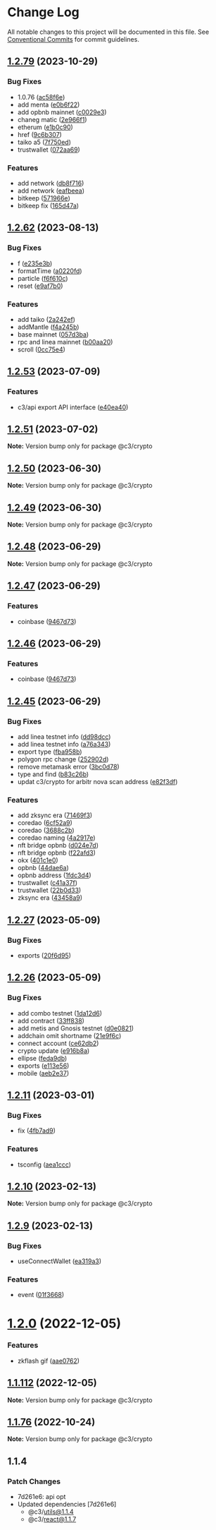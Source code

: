 # Change Log

All notable changes to this project will be documented in this file. See [Conventional Commits](https://conventionalcommits.org) for commit guidelines.

## [1.2.79](https://github.com/che3vinci/c3/compare/@c3/crypto@1.2.62...@c3/crypto@1.2.79) (2023-10-29)

### Bug Fixes

- 1.0.76 ([ac58f6e](https://github.com/che3vinci/c3/commit/ac58f6ed987e4250b4facaeec89c7fba5581fd6e))
- add menta ([e0b6f22](https://github.com/che3vinci/c3/commit/e0b6f222dddfcd9adca4f1fb628d022e17c4a091))
- add opbnb mainnet ([c0029e3](https://github.com/che3vinci/c3/commit/c0029e3bb3f46b5c90bb7e8cbd6bf041dd536491))
- chaneg matic ([2e966f1](https://github.com/che3vinci/c3/commit/2e966f145d40b918972c733c55640e0013b91e8f))
- etherum ([e1b0c90](https://github.com/che3vinci/c3/commit/e1b0c9056b5b1dec5bc4ba4e069609c202282c72))
- href ([9c6b307](https://github.com/che3vinci/c3/commit/9c6b307612af1964aecd9b18368962690ea025c5))
- taiko a5 ([7f750ed](https://github.com/che3vinci/c3/commit/7f750ed11652c3d378e1a99aff7b51308409b326))
- trustwallet ([072aa69](https://github.com/che3vinci/c3/commit/072aa693d882b042d0db19b970b4d7b78af476dc))

### Features

- add network ([db8f716](https://github.com/che3vinci/c3/commit/db8f716e25ee691af42615aa42c3f37148e28754))
- add network ([eafbeea](https://github.com/che3vinci/c3/commit/eafbeea2c702a6002b5d727d56971308b1543701))
- bitkeep ([571966e](https://github.com/che3vinci/c3/commit/571966eef62a393c37d72890c183527f873c57a7))
- bitkeep fix ([165d47a](https://github.com/che3vinci/c3/commit/165d47a075dd929b898fb709d7b656bffa0f548c))

## [1.2.62](https://github.com/che3vinci/c3/compare/@c3/crypto@1.2.53...@c3/crypto@1.2.62) (2023-08-13)

### Bug Fixes

- f ([e235e3b](https://github.com/che3vinci/c3/commit/e235e3b89e3a5f91a92b57f211f2cd524dddea63))
- formatTime ([a0220fd](https://github.com/che3vinci/c3/commit/a0220fd6e6e2fe10ec346f4c626709b3fc560f40))
- particle ([f6f610c](https://github.com/che3vinci/c3/commit/f6f610c290f52344f25929b8f84183263178d15d))
- reset ([e9af7b0](https://github.com/che3vinci/c3/commit/e9af7b014c0d4b29219bdae242baf451b0e7915e))

### Features

- add taiko ([2a242ef](https://github.com/che3vinci/c3/commit/2a242ef13d200bab99af5ef154cf5b79421073ba))
- addMantle ([f4a245b](https://github.com/che3vinci/c3/commit/f4a245b41b89976796fd7f6b670e18a855e60700))
- base mainnet ([057d3ba](https://github.com/che3vinci/c3/commit/057d3babbe1521702d15004eb13fe19091f95ba3))
- rpc and linea mainnet ([b00aa20](https://github.com/che3vinci/c3/commit/b00aa20d952314bb25e081c8dfbdd52df7812261))
- scroll ([0cc75e4](https://github.com/che3vinci/c3/commit/0cc75e4714469f1c129e926c1ce7dab9de92c50a))

## [1.2.53](https://github.com/che3vinci/c3/compare/@c3/crypto@1.2.51...@c3/crypto@1.2.53) (2023-07-09)

### Features

- c3/api export API interface ([e40ea40](https://github.com/che3vinci/c3/commit/e40ea40996527509d17d24a9d8fcf4ed4bf8e5b0))

## [1.2.51](https://github.com/che3vinci/c3/compare/@c3/crypto@1.2.50...@c3/crypto@1.2.51) (2023-07-02)

**Note:** Version bump only for package @c3/crypto

## [1.2.50](https://github.com/che3vinci/c3/compare/@c3/crypto@1.2.49...@c3/crypto@1.2.50) (2023-06-30)

**Note:** Version bump only for package @c3/crypto

## [1.2.49](https://github.com/che3vinci/c3/compare/@c3/crypto@1.2.48...@c3/crypto@1.2.49) (2023-06-30)

**Note:** Version bump only for package @c3/crypto

## [1.2.48](https://github.com/che3vinci/c3/compare/@c3/crypto@1.2.47...@c3/crypto@1.2.48) (2023-06-29)

**Note:** Version bump only for package @c3/crypto

## [1.2.47](https://github.com/che3vinci/c3/compare/@c3/crypto@1.2.45...@c3/crypto@1.2.47) (2023-06-29)

### Features

- coinbase ([9467d73](https://github.com/che3vinci/c3/commit/9467d73e70c8d9dc0c3e24e87cf025719e61d051))

## [1.2.46](https://github.com/che3vinci/c3/compare/@c3/crypto@1.2.45...@c3/crypto@1.2.46) (2023-06-29)

### Features

- coinbase ([9467d73](https://github.com/che3vinci/c3/commit/9467d73e70c8d9dc0c3e24e87cf025719e61d051))

## [1.2.45](https://github.com/che3vinci/c3/compare/@c3/crypto@1.2.27...@c3/crypto@1.2.45) (2023-06-29)

### Bug Fixes

- add linea testnet info ([dd98dcc](https://github.com/che3vinci/c3/commit/dd98dccebc25db81f01e8de5d8c8bbf966495159))
- add linea testnet info ([a76a343](https://github.com/che3vinci/c3/commit/a76a343b48cd3ba82a9546b6a26d8052a857c9b8))
- export type ([fba958b](https://github.com/che3vinci/c3/commit/fba958bb28c9949f2592bee21807eca1950d2d04))
- polygon rpc change ([252902d](https://github.com/che3vinci/c3/commit/252902d73896903b1bec97c325e472dd1dedf711))
- remove metamask error ([3bc0d78](https://github.com/che3vinci/c3/commit/3bc0d78f07cc9add46f1e374991330107611c767))
- type and find ([b83c26b](https://github.com/che3vinci/c3/commit/b83c26bb91fa9493138653f9ef47fe98eeccd738))
- updat c3/crypto for arbitr nova scan address ([e82f3df](https://github.com/che3vinci/c3/commit/e82f3df5c569a6c3edfd3cb3fad1c24e7ab996ff))

### Features

- add zksync era ([71469f3](https://github.com/che3vinci/c3/commit/71469f3e7c42b5c65b615b05868f0b8b40abb828))
- coredao ([6cf52a9](https://github.com/che3vinci/c3/commit/6cf52a95d794c115cfb315fcbd72410a6b86e235))
- coredao ([3688c2b](https://github.com/che3vinci/c3/commit/3688c2bfc4ad12c40b19be55b9d6fdeefbed637a))
- coredao naming ([4a2917e](https://github.com/che3vinci/c3/commit/4a2917eec135501291c17343ade72d326c7538a3))
- nft bridge opbnb ([d024e7d](https://github.com/che3vinci/c3/commit/d024e7d1e4d2a74099f00460f518dedb4d0dc13d))
- nft bridge opbnb ([f22afd3](https://github.com/che3vinci/c3/commit/f22afd36c8e35926cbbe1d9a97cc38c2c1b20992))
- okx ([401c1e0](https://github.com/che3vinci/c3/commit/401c1e0531f8a95de632b3cfdb0c329c2f38fe11))
- opbnb ([44dae6a](https://github.com/che3vinci/c3/commit/44dae6a59add039b26141b2261fbcfec5036a723))
- opbnb address ([1fdc3d4](https://github.com/che3vinci/c3/commit/1fdc3d4a6e46a43dbced53791ca3269b2b5cd5af))
- trustwallet ([c41a37f](https://github.com/che3vinci/c3/commit/c41a37f077d98e3b526f5dfe7ed0507a085de1ea))
- trustwallet ([22b0d33](https://github.com/che3vinci/c3/commit/22b0d3355784ae7aae7c9486b7621624fd0a7441))
- zksync era ([43458a9](https://github.com/che3vinci/c3/commit/43458a9cc8aa70785f515a89ba9012608df1bda2))

## [1.2.27](https://github.com/che3vinci/c3/compare/@c3/crypto@1.2.26...@c3/crypto@1.2.27) (2023-05-09)

### Bug Fixes

- exports ([20f6d95](https://github.com/che3vinci/c3/commit/20f6d95b2abde328befe989e49dc2889a2a8c2bf))

## [1.2.26](https://github.com/che3vinci/c3/compare/@c3/crypto@1.2.11...@c3/crypto@1.2.26) (2023-05-09)

### Bug Fixes

- add combo testnet ([1da12d6](https://github.com/che3vinci/c3/commit/1da12d63e8437c632fceb8775d29a448c873b421))
- add contract ([33ff838](https://github.com/che3vinci/c3/commit/33ff838931eb4a156c7bfd4f3ca29488322d9eed))
- add metis and Gnosis testnet ([d0e0821](https://github.com/che3vinci/c3/commit/d0e08212b3f8d35be6132eca80188787b313bb7e))
- addchain omit shortname ([21e9f6c](https://github.com/che3vinci/c3/commit/21e9f6ca455a58f6d809678e2bdf9d7c13a2bbf5))
- connect account ([ce62db2](https://github.com/che3vinci/c3/commit/ce62db2e3757d91d2cf74ab39987ec6ca135f290))
- crypto update ([e916b8a](https://github.com/che3vinci/c3/commit/e916b8a87f341fb39a5e390065db25ac5d6e8faf))
- ellipse ([feda9db](https://github.com/che3vinci/c3/commit/feda9dbe7a5ed10232cac8aa66bd55d6a02d342e))
- exports ([e113e56](https://github.com/che3vinci/c3/commit/e113e56172b939439d4e073ae7e103bb1fa155d2))
- mobile ([aeb2e37](https://github.com/che3vinci/c3/commit/aeb2e372bc9f85ae8c3ceb924c9c369cb776e2b0))

## [1.2.11](https://github.com/che3vinci/c3/compare/@c3/crypto@1.2.10...@c3/crypto@1.2.11) (2023-03-01)

### Bug Fixes

- fix ([4fb7ad9](https://github.com/che3vinci/c3/commit/4fb7ad97fb60c417f543d7d5435827cc66c12c2d))

### Features

- tsconfig ([aea1ccc](https://github.com/che3vinci/c3/commit/aea1ccc7d62652a10355425b024c4953ece0a95a))

## [1.2.10](https://github.com/che3vinci/c3/compare/@c3/crypto@1.2.9...@c3/crypto@1.2.10) (2023-02-13)

**Note:** Version bump only for package @c3/crypto

## [1.2.9](https://github.com/che3vinci/c3/compare/@c3/crypto@1.2.0...@c3/crypto@1.2.9) (2023-02-13)

### Bug Fixes

- useConnectWallet ([ea319a3](https://github.com/che3vinci/c3/commit/ea319a3873e95d087526c958047fa73535af319d))

### Features

- event ([01f3668](https://github.com/che3vinci/c3/commit/01f3668fff625848ee475411cc38cf6697648fd3))

# [1.2.0](https://github.com/che3vinci/c3/compare/@c3/crypto@1.1.109...@c3/crypto@1.2.0) (2022-12-05)

### Features

- zkflash gif ([aae0762](https://github.com/che3vinci/c3/commit/aae0762161753d645be1458e8f0ace77cdbbb504))

## [1.1.112](https://github.com/che3vinci/c3/compare/@c3/crypto@1.1.109...@c3/crypto@1.1.112) (2022-12-05)

**Note:** Version bump only for package @c3/crypto

## [1.1.76](https://github.com/che3vinci/c3/compare/@c3/crypto@1.1.75...@c3/crypto@1.1.76) (2022-10-24)

**Note:** Version bump only for package @c3/crypto

## 1.1.4

### Patch Changes

- 7d261e6: api opt
- Updated dependencies [7d261e6]
  - @c3/utils@1.1.4
  - @c3/react@1.1.7
